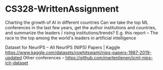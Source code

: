 # CS328-WrittenAssignment

Charting the growth of AI in different countries
Can we take the top ML conferences in the last few years, get the author institutions and countries, and summarize the leaders / rising institutions/trends? E.g. this report – The race to the top among the world's leaders in artificial intelligence   

Dataset for NeurIPS – All NeurIPS (NIPS) Papers | Kaggle https://www.kaggle.com/datasets/rowhitswami/nips-papers-1987-2019-updated
Other conferences – https://github.com/martenlienen/icml-nips-iclr-dataset

